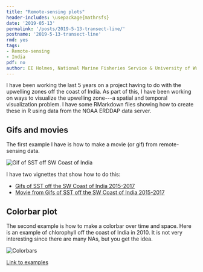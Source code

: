 ```yaml
---
title: "Remote-sensing plots"
header-includes: \usepackage{mathrsfs}
date: '2019-05-13'
permalink: '/posts/2019-5-13-transect-line/'
postname: '2019-5-13-transect-line'
rmd: yes
tags:
- Remote-sensing
- India
pdf: no
author: EE Holmes, National Marine Fisheries Service & University of Washington
---
```


<!--
require(eehutils)
filename="2019-5-14-transect-line.Rmd"
rmd_to_gfm(filename, pdf=TRUE)
-->

I have been working the last 5 years on a project having to do with the upwelling zones off the coast of India.  As part of this, I have been working on ways to visualize the upwelling zone---a spatial and temporal visualization problem. I have some RMarkdown files showing how to create these in R using data from the NOAA ERDDAP data server.

## Gifs and movies

The first example I have is how to make a movie (or gif) from remote-sensing data.

![Gif of SST off SW Coast of India](https://ocean-satellite-tools.github.io/RM_Gifs/gifs/kochin_sst_2014.gif)

I have two vignettes that show how to do this:

-   [Gifs of SST off the SW Coast of India 2015-2017](https://ocean-satellite-tools.github.io/RM_Gifs/Kochin_SST_2015-17.html)
-   [Movie from Gifs of SST off the SW Coast of India 2015-2017](https://ocean-satellite-tools.github.io/RM_Gifs/Kochin_SST_2015-17_movie.html)

## Colorbar plot

The second example is how to make a colorbar over time and space. Here is an example of chlorophyll off the coast of India in 2010. It is not very interesting since there are many NAs, but you get the idea.

![Colorbars](https://ocean-satellite-tools.github.io/transect-line/inst/doc/images/Chl2010.png)

[Link to examples](https://ocean-satellite-tools.github.io/transect-line/)
